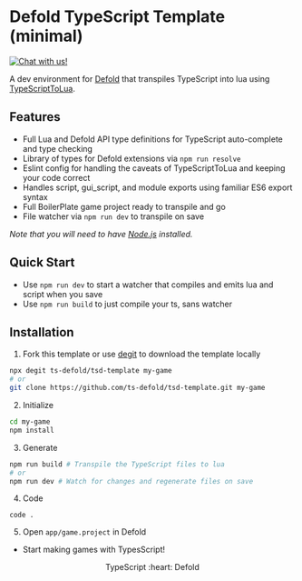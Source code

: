 # Defold TypeScript Template (minimal)

<a href="https://discord.gg/eukcq5m"><img alt="Chat with us!" src="https://img.shields.io/discord/766898804896038942.svg?colorB=7581dc&logo=discord&logoColor=white"></a>

A dev environment for [Defold](https://defold.com/) that transpiles TypeScript into lua using [TypeScriptToLua](https://github.com/TypeScriptToLua/TypeScriptToLua).

## Features

- Full Lua and Defold API type definitions for TypeScript auto-complete and type checking
- Library of types for Defold extensions via `npm run resolve`
- Eslint config for handling the caveats of TypeScriptToLua and keeping your code correct
- Handles script, gui_script, and module exports using familiar ES6 export syntax
- Full BoilerPlate game project ready to transpile and go
- File watcher via `npm run dev` to transpile on save

_Note that you will need to have [Node.js](https://nodejs.org) installed._

## Quick Start

- Use `npm run dev` to start a watcher that compiles and emits lua and script when you save
- Use `npm run build` to just compile your ts, sans watcher

## Installation

1. Fork this template or use [degit](https://www.npmjs.com/package/degit) to download the template locally

```bash
npx degit ts-defold/tsd-template my-game
# or
git clone https://github.com/ts-defold/tsd-template.git my-game
```

2. Initialize

```bash
cd my-game
npm install
```

3. Generate

```bash
npm run build # Transpile the TypeScript files to lua
# or
npm run dev # Watch for changes and regenerate files on save
```

4. Code

```
code .
```

5. Open `app/game.project` in Defold

- Start making games with TypesScript!

<p align="center" class="h4">
  TypeScript :heart: Defold
</p>
